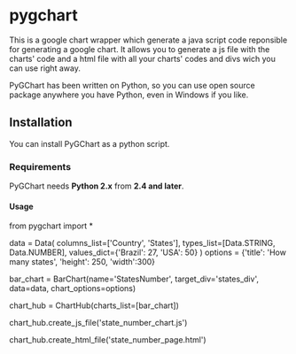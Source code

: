 pygchart
========

This is a google chart wrapper which generate a java script code reponsible for generating a google chart.
It allows you to generate a js file with the charts' code and a html file with all your charts' codes and divs wich you 
can use right away.

PyGChart has been written on Python, so you can use open source package anywhere you have Python, even in Windows if you like.

## Installation
You can install PyGChart as a python script.

### Requirements
PyGChart needs **Python 2.x** from **2.4 and later**.

#### Usage

from pygchart import *

data = Data(
                columns_list=['Country', 'States'],
                types_list=[Data.STRING, Data.NUMBER],
                values_dict={'Brazil': 27, 'USA': 50}
            ) 
options = {'title': 'How many states', 'height': 250, 'width':300}

bar_chart = BarChart(name='StatesNumber', target_div='states_div', 
	data=data, chart_options=options)

chart_hub = ChartHub(charts_list=[bar_chart])

chart_hub.create_js_file('state_number_chart.js')

chart_hub.create_html_file('state_number_page.html')
